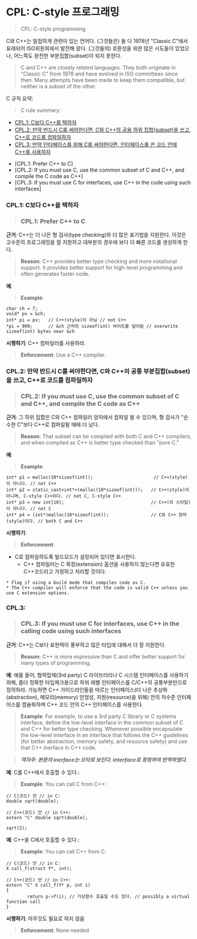 # CPL: C-style 프로그래밍
> CPL: C-style programming

C와 C++는 밀접하게 관련이 있는 언어다.
(그것들은) 둘 다 1978년 "Classic C"에서 유래되어 ISO위원회에서 발전해 왔다.
(그것들의) 호환성을 위한 많은 시도들이 있었으나, 어느쪽도 완전한 부분집합(subset)이 되지 못한다.
> C and C++ are closely related languages.
They both originate in "Classic C" from 1978 and have evolved in ISO committees since then.
Many attempts have been made to keep them compatible, but neither is a subset of the other.

C 규칙 요약:
> C rule summary:

* [CPL.1: C보다 C++를 택하자](Rcpl-C)
* [CPL.2: 만약 반드시 C를 써야한다면, C와 C++의 공용 하위 집합(subset)을 쓰고, C++로 코드를 컴파일하자](#Rcpl-subset)
* [CPL.3: 만약 인터페이스를 위해 C를 써야한다면, 인터페이스를 쓴 코드 안에 C++를 사용하자](#Rcpl-interface)

>
* [CPL.1: Prefer C++ to C]
* [CPL.2: If you must use C, use the common subset of C and C++, and compile the C code as C++]
* [CPL.3: If you must use C for interfaces, use C++ in the code using such interfaces]


<a name="Rcpl-C"></a>
### CPL.1: C보다 C++을 택하자
> ### CPL.1: Prefer C++ to C

**근거**: C++는 더 나은 형 검사(type checking)와 더 많은 표기법을 지원한다.
이것은 고수준의 프로그래밍을 잘 지원하고 대부분의 경우에 보다 더 빠른 코드를 생성하게 한다.
> **Reason**: C++ provides better type checking and more notational support.
It provides better support for high-level programming and often generates faster code.

**예**:
> **Example**:

	char ch = 7;
	void* pv = &ch;
	int* pi = pv;	// C++(style)이 아님 // not C++
	*pi = 999;		// &ch 근처의 sizeof(int) 바이트를 덮어씀 // overwrite sizeof(int) bytes near &ch

**시행하기**: C++ 컴파일러를 사용하라.
> **Enforcement**: Use a C++ compiler.


<a name="Rcpl-subset"></a>
### CPL.2: 만약 반드시 C를 써야한다면, C와 C++의 공통 부분집합(subset)을 쓰고, C++로 코드를 컴파일하자
> ### CPL.2: If you must use C, use the common subset of C and C++, and compile the C code as C++

**근거**: 그 하위 집합은 C와 C++ 컴파일러 양자에서 컴파일 될 수 있으며, 형 검사가 "순수한 C"보다 C++로 컴파일될 때에 더 났다.
> **Reason**: That subset can be compiled with both C and C++ compilers, and when compiled as C++ is better type checked than "pure C."

**예**:
> **Example**:

	int* p1 = malloc(10*sizeof(int));                      	// C++(style)이 아니다. // not C++
	int* p2 = static_cast<int*>(malloc(10*sizeof(int)));   // C++(style)이 아니며, C-style C++이다. // not C, C-style C++
	int* p3 = new int[10];                                 // C++(의 스타일)이 아니다. // not C
	int* p4 = (int*)malloc(10*sizeof(int));                // C와 C++ 양자(style)이다. // both C and C++

**시행하기**:
> **Enforcement**:

  * C로 컴파일하도록 빌드모드가 설정되어 있다면 표시한다.
	* C++ 컴파일러는 C 확장(extension) 옵션을 사용하지 않는다면 유효한 C++코드라고 가정하고 처리할 것이다.

>
    * Flag if using a build mode that compiles code as C.
	* The C++ compiler will enforce that the code is valid C++ unless you use C extension options.


<a name="Rcpl-interface"></a>
### CPL.3:
> ### CPL.3: If you must use C for interfaces, use C++ in the calling code using such interfaces

**근거**: C++는 C보다 표현력이 풍부하고 많은 타입에 대해서 더 잘 지원한다.
> **Reason**: C++ is more expressive than C and offer better support for many types of programming.

**예**:
예를 들어, 협력업체(3rd party) C 라이브러리나 C 시스템 인터페이스를 사용하기 위해, 좀더 정확한 타입체크용으로 하위 레벨 인터페이스를 C/C++의 공통부분만으로 정의하라.
가능하면 C++ 가이드라인들을 따르는 인터페이스(더 나은 추상화(abstraction), 메모리(memory) 안정성, 자원(resource)을 위해) 안의 저수준 인터페이스를 캡슐화하며 C++ 코드 안의 C++ 인터페이스를 사용한다.
> **Example**: For example, to use a 3rd party C library or C systems interface, define the low-level interface in the common subset of C and C++ for better type checking.
Whenever possible encapsulate the low-level interface in an interface that follows the C++ guidelines (for better abstraction, memory safety, and resource safety) and use that C++ inerface in C++ code.

> ***역자주: 본문의 inerface는 오타로 보인다. interface로 정정하여 번역하였다.***

**예**: C를 C++에서 호출할 수 있다.:
> **Example**: You can call C from C++:

	// C(코드) 안 // in C:
	double sqrt(double);

	// C++(코드) 안 // in C++:
	extern "C" double sqrt(double);

	sqrt(2);

**예**: C++을 C에서 호출할 수 있다.:
> **Example**: You can call C++ from C:

	// C(코드) 안 // in C:
	X call_f(struct Y*, int);

	// C++(코드) 안 // in C++:
	extern "C" X call_f(Y* p, int i)
	{
    		return p->f(i);	// 가상함수 호출일 수도 있다. // possibly a virtual function call
	}

**시행하기**: 아무것도 필요로 하지 않음
> **Enforcement**: None needed
